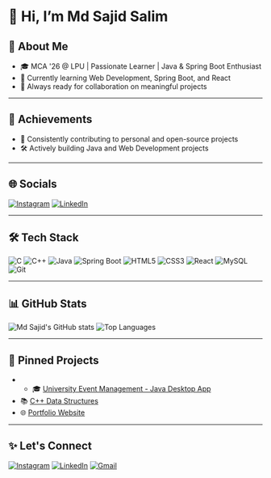 # 👋 Hi, I’m Md Sajid Salim

## 🚀 About Me
- 🎓 MCA '26 @ LPU | Passionate Learner | Java & Spring Boot Enthusiast
- 🌱 Currently learning Web Development, Spring Boot, and React
- 🤝 Always ready for collaboration on meaningful projects

---

## 🎯 Achievements
- 📜 Consistently contributing to personal and open-source projects
- 🛠️ Actively building Java and Web Development projects

---

## 🌐 Socials
[![Instagram](https://img.shields.io/badge/Instagram-E4405F?style=for-the-badge&logo=instagram&logoColor=white)](https://instagram.com/iblame_sajid)
[![LinkedIn](https://img.shields.io/badge/LinkedIn-0077B5?style=for-the-badge&logo=linkedin&logoColor=white)](https://linkedin.com/in/md-sajid-salim-980b9b267)

---

## 🛠️ Tech Stack
![C](https://img.shields.io/badge/C-00599C?style=for-the-badge&logo=c&logoColor=white)
![C++](https://img.shields.io/badge/C++-00599C?style=for-the-badge&logo=c%2B%2B&logoColor=white)
![Java](https://img.shields.io/badge/Java-ED8B00?style=for-the-badge&logo=java&logoColor=white)
![Spring Boot](https://img.shields.io/badge/SpringBoot-6DB33F?style=for-the-badge&logo=spring-boot&logoColor=white)
![HTML5](https://img.shields.io/badge/HTML5-E34F26?style=for-the-badge&logo=html5&logoColor=white)
![CSS3](https://img.shields.io/badge/CSS3-1572B6?style=for-the-badge&logo=css3&logoColor=white)
![React](https://img.shields.io/badge/React-20232A?style=for-the-badge&logo=react&logoColor=61DAFB)
![MySQL](https://img.shields.io/badge/MySQL-00758F?style=for-the-badge&logo=mysql&logoColor=white)
![Git](https://img.shields.io/badge/Git-F05032?style=for-the-badge&logo=git&logoColor=white)

---

## 📊 GitHub Stats
![Md Sajid's GitHub stats](https://github-readme-stats.vercel.app/api?username=YOUR_GITHUB_USERNAME&show_icons=true&theme=radical)
![Top Languages](https://github-readme-stats.vercel.app/api/top-langs/?username=YOUR_GITHUB_USERNAME&layout=compact&theme=radical)

---

## 📂 Pinned Projects
- - 🎓 [University Event Management - Java Desktop App](https://github.com/mdsajid10/EventSphere)
- 📚 [C++ Data Structures](https://github.com/YOUR_USERNAME/cpp-data-structures)
- 🌐 [Portfolio Website](https://github.com/YOUR_USERNAME/portfolio)

---

## ✨ Let's Connect
[![Instagram](https://img.shields.io/badge/Instagram-E4405F?style=for-the-badge&logo=instagram&logoColor=white)](https://instagram.com/iblame_sajid)
[![LinkedIn](https://img.shields.io/badge/LinkedIn-0077B5?style=for-the-badge&logo=linkedin&logoColor=white)](https://linkedin.com/in/md-sajid-salim-980b9b267)
[![Gmail](https://img.shields.io/badge/Gmail-D14836?style=for-the-badge&logo=gmail&logoColor=white)](mailto:mdsajidsalim12@gmail.com)
